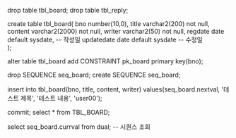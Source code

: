 drop table tbl_board;
drop table tbl_reply;

create table tbl_board(
    bno number(10,0),
    title varchar2(200) not null,
    content varchar2(2000) not null,
    writer varchar2(50) not null,
    regdate date default sysdate,  -- 작성일
    updatedate date default sysdate -- 수정일    
);

alter table tbl_board add CONSTRAINT pk_board primary key(bno);

drop SEQUENCE seq_board;
create SEQUENCE seq_board;

insert into tbl_board(bno, title, content, writer)
values(seq_board.nextval, '테스트 제목', '테스트 내용', 'user00');

commit;
select * from TBL_BOARD;

select seq_board.currval from dual;  -- 시퀀스 조회
